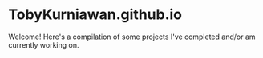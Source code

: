 # TobyKurniawan.github.io
Welcome! 
Here's a compilation of some projects I've completed and/or am currently working on. 
